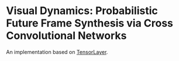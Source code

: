 # Visual Dynamics: Probabilistic Future Frame Synthesis via Cross Convolutional Networks
An implementation based on [TensorLayer](https://github.com/tensorlayer/tensorlayer).

